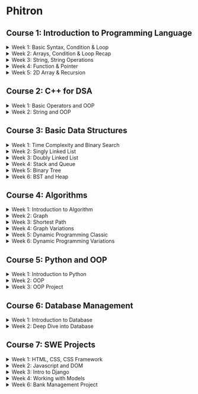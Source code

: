 # Phitron

## Course 1: Introduction to Programming Language

<details>
<summary>Week 1: Basic Syntax, Condition & Loop</summary>
    <ul>
        <li>Data types and limitations</li>
        <li>Operators, Conditional Statement</li>
        <li>Loop & Nested Loop</li>
    </ul>
</details>

<details>
<summary>Week 2: Arrays, Condition & Loop Recap</summary>
    <ul>
        <li>Nested if-else recap</li>
        <li>Nested Loop recap</li>
        <li>Array</li>
    </ul>
</details>

<details>
<summary>Week 3: String, String Operations</summary>
    <ul>
        <li>Array Operations</li>
        <li>String</li>
        <li>String Operation</li>
    </ul>
</details>

<details>
<summary>Week 4: Function & Pointer</summary>
    <ul>
        <li>Nested loop reacap</li>
        <li>Function</li>
        <li>Pointer</li>
    </ul>
</details>

<details>
<summary>Week 5: 2D Array & Recursion</summary>
    <ul>
        <li>2D Array</li>
        <li>Recursion</li>
        <li>Recursion Problem Solving</li>
    </ul>
</details>

## Course 2: C++ for DSA

<details>
<summary>Week 1: Basic Operators and OOP</summary>
    <ul>
        <li>Basic Operators</li>
        <li>Dynamic Memory Allocation</li>
        <li>Class and Object</li>
    </ul>
</details>

<details>
<summary>Week 2: String and OOP</summary>
    <ul>
        <li>String</li>
        <li>Class and String</li>
        <li>Array of Objects</li>
    </ul>
</details>

## Course 3: Basic Data Structures

<details>
<summary>Week 1: Time Complexity and Binary Search</summary>
    <ul>
        <li>Time Complexsity</li>
        <li>STL Vector</li>
        <li>Prefix Sum and Binary Search</li>
    </ul>
</details>

<details>
<summary>Week 2: Singly Linked List</summary>
    <ul>
        <li>Singly Linked List</li>
        <li>Operations on Singly Linked List</li>
        <li>Singly Linked List Recap</li>
    </ul>
</details>

<details>
<summary>Week 3: Doubly Linked List</summary>
    <ul>
        <li>Doubly Linked List</li>
        <li>STL List and Cycle Detection</li>
        <li>Linked List related problem solving</li>
    </ul>
</details>

<details>
<summary>Week 4: Stack and Queue</summary>
    <ul>
        <li>Queue Implementation</li>
        <li>STL Stack and Queue</li>
        <li>Stack and Queue related problem solving</li>
    </ul>
</details>

<details>
<summary>Week 5: Binary Tree</summary>
    <ul>
        <li>Binary Tree Implementation</li>
        <li>Binary Tree Operations</li>
        <li>Binary Tree related problem solving</li>
    </ul>
</details>

<details>
<summary>Week 6: BST and Heap</summary>
    <ul>
        <li>BST Implementation</li>
        <li>Heap Implementation</li>
        <li>STL Priority Queue and Map</li>
    </ul>
</details>


## Course 4: Algorithms

<details>
<summary>Week 1: Introduction to Algorithm</summary>
    <ul>
        <li>Algorithm Analysis</li>
        <li>Asymptotic Notation</li>
        <li>Divide and Conquer</li>
    </ul>
</details>

<details>
<summary>Week 2: Graph</summary>
    <ul>
        <li>Representation</li>
        <li>BFS</li>
        <li>DFS</li>
    </ul>
</details>

<details>
<summary>Week 3: Shortest Path</summary>
    <ul>
        <li>Dijkstra</li>
        <li>Bellman Ford</li>
        <li>Floyd Warshall</li>
    </ul>
</details>

<details>
<summary>Week 4: Graph Variations</summary>
    <ul>
        <li>Disjoint Set</li>
        <li>Minimum Spanning Tree</li>
        <li>Bellman Ford and Floyd Warshall</li>
    </ul>
</details>

<details>
<summary>Week 5: Dynamic Programming Classic</summary>
    <ul>
        <li>Fibonacci Series</li>
        <li>0-1 Knapsack</li>
        <li>0-1 Knapsack Variations</li>
    </ul>
</details>

<details>
<summary>Week 6: Dynamic Programming Variations</summary>
    <ul>
        <li>Unbounded Knapsack</li>
        <li>LCS</li>
        <li>LCS Variations</li>
    </ul>
</details>

## Course 5: Python and OOP

<details>
<summary>Week 1: Introduction to Python</summary>
    <ul>
        <li>Intro to Python</li>
        <li>Basic Python 1</li>
        <li>Basic Python 2</li>
    </ul>
</details>

<details>
<summary>Week 2: OOP</summary>
    <ul>
        <li>Class and Object</li>
        <li>Python OOP</li>
        <li>OOP More</li>
    </ul>
</details>

<details>
<summary>Week 3: OOP Project</summary>
    <ul>
        <li>Ride Sharing</li>
        <li>Restaurant Project</li>
        <li>School Management</li>
    </ul>
</details>

## Course 6: Database Management

<details>
<summary>Week 1: Introduction to Database</summary>
    <ul>
        <li>Intro to Database</li>
        <li>MYSQL and Basic Query</li>
        <li>Table Query</li>
    </ul>
</details>

<details>
<summary>Week 2: Deep Dive into Database</summary>
    <ul>
        <li>Functions</li>
        <li>Subquery</li>
        <li>Join</li>
    </ul>
</details>

## Course 7: SWE Projects
<details>
<summary>Week 1: HTML, CSS, CSS Framework</summary>
<ul>
    <li>HTML</li>
    <li>CSS</li>
    <li>Bootstrap</li>
</ul>
</details>
<details>
<summary>Week 2: Javascript and DOM</summary>
<ul>
    <li>Javascript</li>
    <li>DOM</li>
    <li>Fetch API</li>
</ul>
</details>
<details>
<summary>Week 3: Intro to Django</summary>
<ul>
    <li>Introduction to Django</li>
    <li>Working with Django Template</li>
    <li>More about templates and files</li>
</ul>
</details>
<details>
<summary>Week 4: Working with Models</summary>
<ul>
    <li>Forms in Django</li>
    <li>Models and ModelForm in Django</li>
    <li>Simple Blog Project Part I</li>
</ul>
</details>
<details>
<summary>Week 6: Bank Management Project</summary>
<ul>
    <li>Bank Management Project I</li>
    <li>Bank Management Project II</li>
    <li>Bank Management Project III</li>
</ul>
</details>
